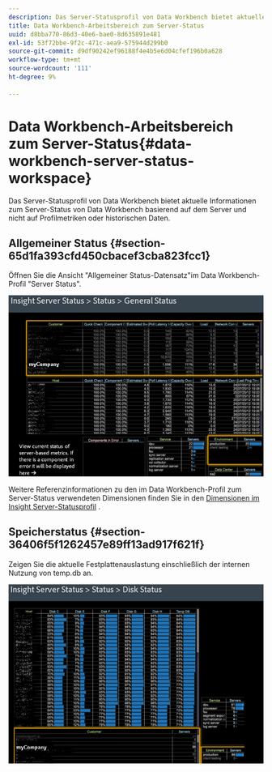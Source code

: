 ```yaml
---
description: Das Server-Statusprofil von Data Workbench bietet aktuelle Informationen zum Server-Status von Data Workbench basierend auf dem Server und nicht auf Profilmetriken oder historischen Daten.
title: Data Workbench-Arbeitsbereich zum Server-Status
uuid: d8bba770-86d3-40e6-bae0-8d635891e481
exl-id: 53f72bbe-9f2c-471c-aea9-575944d299b0
source-git-commit: d9df90242ef96188f4e4b5e6d04cfef196b0a628
workflow-type: tm+mt
source-wordcount: '111'
ht-degree: 9%

---
```


# Data Workbench-Arbeitsbereich zum Server-Status{#data-workbench-server-status-workspace}

Das Server-Statusprofil von Data Workbench bietet aktuelle Informationen zum Server-Status von Data Workbench basierend auf dem Server und nicht auf Profilmetriken oder historischen Daten.

## Allgemeiner Status {#section-65d1fa393cfd450cbacef3cba823fcc1}

Öffnen Sie die Ansicht &quot;Allgemeiner Status-Datensatz&quot;im Data Workbench-Profil &quot;Server Status&quot;.

![](assets/Managing_Server_Status.png)

Weitere Referenzinformationen zu den im Data Workbench-Profil zum Server-Status verwendeten Dimensionen finden Sie in den [Dimensionen im Insight Server-Statusprofil](../../../home/monitoring-installation/monitoring-appendix/monitoring-servers-profile.md#concept-8cbeb91e99bc42e2b52b22d551423f8a) .

## Speicherstatus {#section-36406f5f1262457e89ff13ad917f621f}

Zeigen Sie die aktuelle Festplattenauslastung einschließlich der internen Nutzung von temp.db an.

![](assets/Managing_Server_DiskStatus.png)
